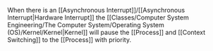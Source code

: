 When there is an [[Asynchronous Interrupt]]/[[Asynchronous Interrupt|Hardware Interrupt]] the [[Classes/Computer System Engineering/The Computer System/Operating System (OS)/Kernel/Kernel|Kernel]] will pause the [[Process]] and [[Context Switching]] to the [[Process]] with priority.